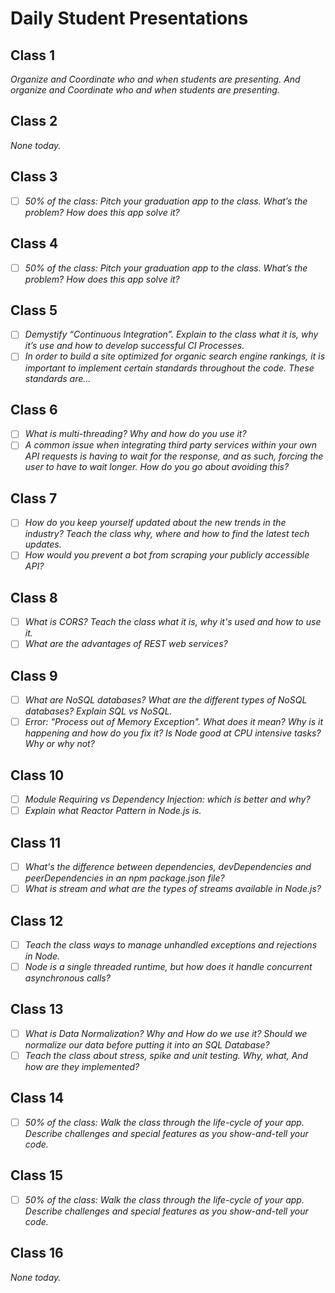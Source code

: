 # Daily Student Presentations

<!-- Explain the purpose of presentations -->
## Class 1

*Organize and Coordinate who and when students are presenting. And organize and Coordinate who and when students are presenting.*

## Class 2

*None today.*

## Class 3

- [ ] *50% of the class: Pitch your graduation app to the class. What’s the problem? How does this app solve it?*

## Class 4

- [ ] *50% of the class: Pitch your graduation app to the class. What’s the problem? How does this app solve it?*

## Class 5

- [ ] *Demystify “Continuous Integration”. Explain to the class what it is, why it’s use and how to develop successful CI Processes.*
- [ ] *In order to build a site optimized for organic search engine rankings, it is important to implement certain standards throughout the code. These standards are...*

## Class 6

- [ ] *What is multi-threading? Why and how do you use it?*
- [ ] *A common issue when integrating third party services within your own API requests is having to wait for the response, and as such, forcing the user to have to wait longer. How do you go about avoiding this?*

## Class 7

- [ ] *How do you keep yourself updated about the new trends in the industry? Teach the class why, where and how to find the latest tech updates.*
- [ ] *How would you prevent a bot from scraping your publicly accessible API?*

## Class 8

- [ ] *What is CORS? Teach the class what it is, why it's used and how to use it.*
- [ ] *What are the advantages of REST web services?*

## Class 9

- [ ] *What are NoSQL databases? What are the different types of NoSQL databases? Explain SQL vs NoSQL.*
- [ ] *Error: "Process out of Memory Exception". What does it mean? Why is it happening and how do you fix it? Is Node good at CPU intensive tasks? Why or why not?*

## Class 10

- [ ] *Module Requiring vs Dependency Injection: which is better and why?*
- [ ] *Explain what Reactor Pattern in Node.js is.*

## Class 11

- [ ] *What's the difference between dependencies, devDependencies and peerDependencies in an npm package.json file?*
- [ ] *What is stream and what are the types of streams available in Node.js?*

## Class 12

- [ ] *Teach the class ways to manage unhandled exceptions and rejections in Node.*
- [ ] *Node is a single threaded runtime, but how does it handle concurrent asynchronous calls?*

## Class 13

- [ ] *What is Data Normalization? Why and How do we use it? Should we normalize our data before putting it into an SQL Database?*
- [ ] *Teach the class about stress, spike and unit testing. Why, what, And how are they implemented?*

## Class 14

- [ ] *50% of the class: Walk the class through the life-cycle of your app. Describe challenges and special features as you show-and-tell your code.*

## Class 15

- [ ] *50% of the class: Walk the class through the life-cycle of your app. Describe challenges and special features as you show-and-tell your code.*

## Class 16

*None today.*
